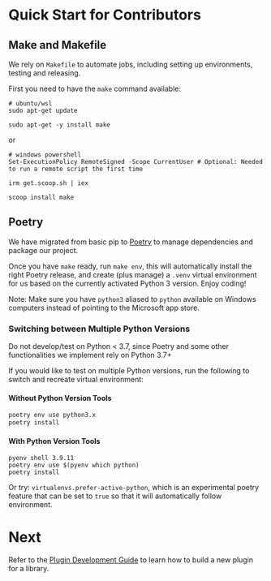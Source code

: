 # Quick Start for Contributors

## Make and Makefile
We rely on `Makefile` to automate jobs, including setting up environments, testing and releasing.

First you need to have the `make` command available: 
```shell
# ubuntu/wsl
sudo apt-get update

sudo apt-get -y install make
```
or 
```shell
# windows powershell
Set-ExecutionPolicy RemoteSigned -Scope CurrentUser # Optional: Needed to run a remote script the first time

irm get.scoop.sh | iex

scoop install make
```
## Poetry 
We have migrated from basic pip to [Poetry](https://python-poetry.org/) to manage dependencies and package our project.

Once you have `make` ready, run `make env`, this will automatically install the right Poetry release, and create 
(plus manage) a `.venv` virtual environment for us based on the currently activated Python 3 version. Enjoy coding!

Note: Make sure you have `python3` aliased to `python` available on Windows computers instead of pointing to the Microsoft app store.

### Switching between Multiple Python Versions
Do not develop/test on Python < 3.7, since Poetry and some other functionalities we implement rely on Python 3.7+

If you would like to test on multiple Python versions, run the following to switch and recreate virtual environment:
#### Without Python Version Tools
```bash
poetry env use python3.x
poetry install
```

#### With Python Version Tools
```shell
pyenv shell 3.9.11
poetry env use $(pyenv which python)
poetry install
```

Or try: `virtualenvs.prefer-active-python`, which is an experimental poetry feature that can be set to `true` so that it will 
automatically follow environment.

# Next
Refer to the [Plugin Development Guide](How-to-develop-plugin.md) to learn how to build a new plugin for a library.